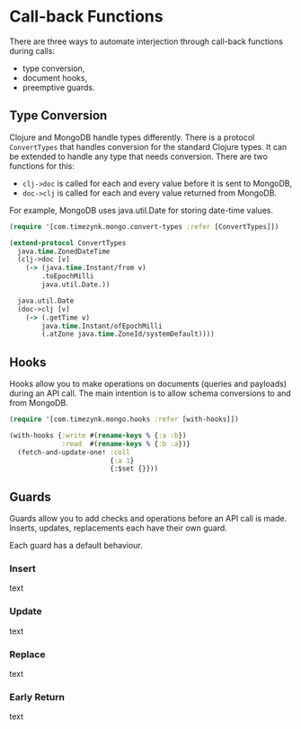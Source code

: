 # Call-back Functions

There are three ways to automate interjection through call-back functions during calls:
* type conversion,
* document hooks,
* preemptive guards.


## Type Conversion

Clojure and MongoDB handle types differently. There is a protocol `ConvertTypes` that handles conversion for the standard Clojure types. It can be extended to handle any type that needs conversion. There are two functions for this:
* `clj->doc` is called for each and every value before it is sent to MongoDB,
* `doc->clj` is called for each and every value returned from MongoDB.

For example, MongoDB uses java.util.Date for storing date-time values. 


```Clojure
(require '[com.timezynk.mongo.convert-types :refer [ConvertTypes]])

(extend-protocol ConvertTypes
  java.time.ZonedDateTime
  (clj->doc [v]
    (-> (java.time.Instant/from v)
        .toEpochMilli
        java.util.Date.))

  java.util.Date
  (doc->clj [v]
    (-> (.getTime v)
        java.time.Instant/ofEpochMilli
        (.atZone java.time.ZoneId/systemDefault))))


```

## Hooks

Hooks allow you to make operations on documents (queries and payloads) during an API call. The main intention is to allow schema conversions to and from MongoDB.

```Clojure
(require '[com.timezynk.mongo.hooks :refer [with-hooks]])

(with-hooks {:write #(rename-keys % {:a :b})
             :read  #(rename-keys % {:b :a})}
  (fetch-and-update-one! :coll
                         {:a 1}
                         {:$set {}}))
```

## Guards

Guards allow you to add checks and operations before an API call is made. Inserts, updates, replacements each have their own guard.

Each guard has a default behaviour.

### Insert

text

### Update

text

### Replace

text

### Early Return

text
